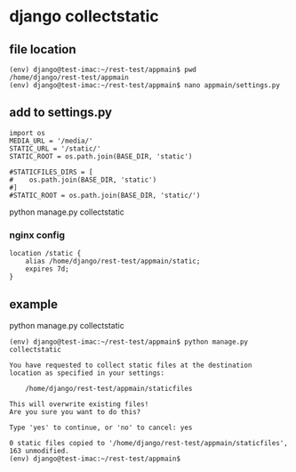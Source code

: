 # django collectstatic

## file location

````
(env) django@test-imac:~/rest-test/appmain$ pwd
/home/django/rest-test/appmain
(env) django@test-imac:~/rest-test/appmain$ nano appmain/settings.py

````

## add to settings.py

````
import os
MEDIA_URL = '/media/'
STATIC_URL = '/static/'
STATIC_ROOT = os.path.join(BASE_DIR, 'static')

#STATICFILES_DIRS = [
#    os.path.join(BASE_DIR, 'static')
#]
#STATIC_ROOT = os.path.join(BASE_DIR, 'static/')
````

python manage.py collectstatic


### nginx config

````
location /static {
    alias /home/django/rest-test/appmain/static;
    expires 7d;
}
````

## example 

python manage.py collectstatic

````
(env) django@test-imac:~/rest-test/appmain$ python manage.py collectstatic

You have requested to collect static files at the destination
location as specified in your settings:

    /home/django/rest-test/appmain/staticfiles

This will overwrite existing files!
Are you sure you want to do this?

Type 'yes' to continue, or 'no' to cancel: yes

0 static files copied to '/home/django/rest-test/appmain/staticfiles', 163 unmodified.
(env) django@test-imac:~/rest-test/appmain$
````
